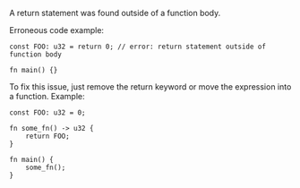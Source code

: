 A return statement was found outside of a function body.

Erroneous code example:

```compile_fail,E0572
const FOO: u32 = return 0; // error: return statement outside of function body

fn main() {}
```

To fix this issue, just remove the return keyword or move the expression into a
function. Example:

```
const FOO: u32 = 0;

fn some_fn() -> u32 {
    return FOO;
}

fn main() {
    some_fn();
}
```
